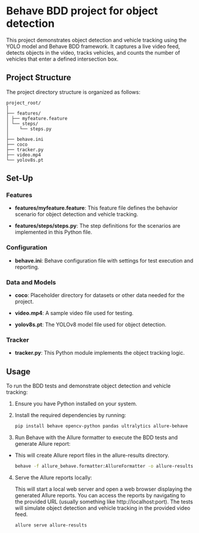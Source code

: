 # Behave BDD project for object detection
This project demonstrates object detection and vehicle tracking using the YOLO model and Behave BDD framework. It captures a live video feed, detects objects in the video, tracks vehicles, and counts the number of vehicles that enter a defined intersection box.

## Project Structure
The project directory structure is organized as follows:
```
project_root/
│
├── features/
│ ├── myfeature.feature
│ └── steps/
│    └── steps.py
│
├── behave.ini
├── coco
├── tracker.py
├── video.mp4
└── yolov8s.pt
```
## Set-Up


### Features

- **features/myfeature.feature**: This feature file defines the behavior scenario for object detection and vehicle tracking.

- **features/steps/steps.py**: The step definitions for the scenarios are implemented in this Python file.

### Configuration

- **behave.ini**: Behave configuration file with settings for test execution and reporting.

### Data and Models

- **coco**: Placeholder directory for datasets or other data needed for the project.

- **video.mp4**: A sample video file used for testing.

- **yolov8s.pt**: The YOLOv8 model file used for object detection.

### Tracker

- **tracker.py**: This Python module implements the object tracking logic.

## Usage

To run the BDD tests and demonstrate object detection and vehicle tracking:

1. Ensure you have Python installed on your system.

2. Install the required dependencies by running:

   ```bash
   pip install behave opencv-python pandas ultralytics allure-behave
    ```
3. Run Behave with the Allure formatter to execute the BDD tests and generate Allure report: 
 -  This will create Allure report files in the allure-results directory.
   
    ```bash 
    behave -f allure_behave.formatter:AllureFormatter -o allure-results ./features
    ```
4. Serve the Allure reports locally:
    
    This will start a local web server and open a web browser displaying the generated Allure reports. You can access the reports by navigating to the provided URL (usually something like http://localhost:port).
    The tests will simulate object detection and vehicle tracking in the provided video feed.
    
    ```bash
    allure serve allure-results
    ```
